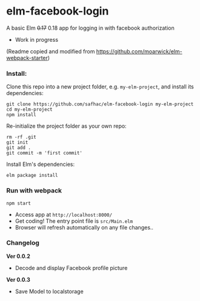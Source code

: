 # elm-facebook-login

A basic Elm ~~0.17~~ 0.18 app for logging in with facebook authorization

* Work in progress


(Readme copied and modified from https://github.com/moarwick/elm-webpack-starter)

### Install:
Clone this repo into a new project folder, e.g. `my-elm-project`, and install its dependencies:
```
git clone https://github.com/safhac/elm-facebook-login my-elm-project
cd my-elm-project
npm install
```


Re-initialize the project folder as your own repo:
```
rm -rf .git
git init
git add .
git commit -m 'first commit'
```



Install Elm's dependencies:
```
elm package install
```
### Run with webpack
```
npm start
```
* Access app at `http://localhost:8000/`
* Get coding! The entry point file is `src/Main.elm`
* Browser will refresh automatically on any file changes..





### Changelog

**Ver 0.0.2**
* Decode and display Facebook profile picture

**Ver 0.0.3**
* Save Model to localstorage
